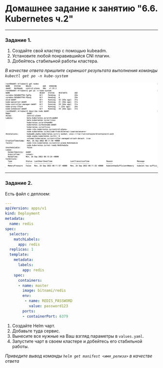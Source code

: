 # Домашнее задание к занятию "6.6. Kubernetes ч.2"

---
 

### Задание 1.

1. Создайте свой кластер с помощью kubeadm.
1. Установите любой понравившийся CNI плагин.
1. Добейтесь стабильной работы кластера.

*В качестве ответа пришлите скриншот результата выполнения команды `kubectl get po -n kube-system`*

![task1 screen](https://github.com/paive-media/netology_dz_6-5/blob/main/dz_k8s_6-6_screen1.png "kubectl get po -n kube-system")


---

### Задание 2.

Есть файл с деплоем:

```yaml
---
apiVersion: apps/v1
kind: Deployment
metadata:
  name: redis
spec:
  selector:
    matchLabels:
      app: redis
  replicas: 1
  template:
    metadata:
      labels:
        app: redis
    spec:
      containers:
      - name: master
        image: bitnami/redis
        env:
         - name: REDIS_PASSWORD
           value: password123
        ports:
        - containerPort: 6379
```

1. Создайте Helm чарт.
1. Добавьте туда сервис.
1. Вынесите все нужные на Ваш взгляд параметры в `values.yaml`.
1. Запустите чарт в своем кластере и добейтесь его стабильной работы.

*Приведите вывод команды `helm get manifest <имя_релиза>` в качестве ответа*
